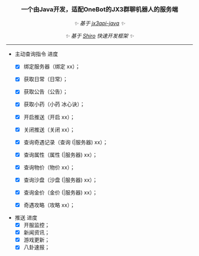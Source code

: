 ###  

<div align="center">

### 一个由Java开发，适配OneBot的JX3群聊机器人的服务端

_✨ 基于 [jx3api-java](https://github.com/JX3API/JX3API-JAVA)  ✨_

_✨ 基于 [Shiro](https://github.com/MisakaTAT/Shiro/blob/main/README.md) 快速开发框架 ✨_

</div>

---

- 主动查询指令 进度  
    -[x] 绑定服务器（绑定 xx）；  
    -[x] 获取日常（日常）；  
    -[x] 获取公告（公告）；  
    -[x] 获取小药（小药 冰心诀）；  
    -[x] 开启推送（开启 xx）；  
    -[x] 关闭推送（关闭 xx）；  
    -[x] 查询奇遇记录（查询 (|服务器) xx）；  
    -[x] 查询属性（属性 (|服务器) xx）；  
    -[x] 查询物价（物价 xx）；  
    -[x] 查询沙盘（沙盘 (|服务器) xx）；  
    -[x] 查询金价（金价 (|服务器) xx）；  
    -[x] 奇遇攻略（攻略 xx）；  


- 推送 进度  
    -[x] 开服监控；  
    -[x] 新闻资讯；  
    -[x] 游戏更新；  
    -[x] 八卦速报；  
